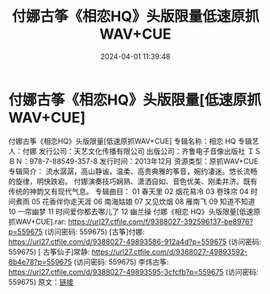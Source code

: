 ﻿---
title: 付娜古筝《相恋HQ》头版限量低速原抓WAV+CUE
date: 2024-04-01 11:39:48
categories: 古典音乐、新世纪、纯音雅乐
tags: 纯音雅乐
---
# 付娜古筝《相恋HQ》头版限量[低速原抓WAV+CUE]

付娜古筝《相恋HQ》头版限量[低速原抓WAV+CUE]
专辑名称：相恋 HQ
专辑艺人：付娜
发行公司：天艺文化传播有限公司
出版公司：齐鲁电子音像出版社
ＩＳＢＮ：978-7-88549-357-8
发行时间：2013年12月
资源类型：原抓WAV+CUE
专辑简介：
流水潺潺，高山静谧，温柔、高贵典雅的筝音，婉约凄迷。悠长流畅的旋律，明快跌宕。
付娜演奏技巧娴熟、潇洒自如、音色优美、刚柔并济。既有传统的神韵又有现代气息。
专辑曲目：
01 春天里
02 烟花易冷
03 卷珠帘
04 时间煮雨
05 花香伴你走天涯
06 南海姑娘
07 又见炊烟
08 雁南飞
09 知道不知道
10 一帘幽梦
11 时间爱你都去哪儿了
12 幽兰操
付娜《相恋 HQ》头版限量[低速原抓WAV+CUE].rar: https://url27.ctfile.com/f/9388027-392596137-be8976?p=559675
(访问密码: 559675)
[古筝]付娜: https://url27.ctfile.com/d/9388027-49893586-912a4d?p=559675
(访问密码: 559675)
[ 古筝仙子]常静: https://url27.ctfile.com/d/9388027-49893592-8b4e78?p=559675
(访问密码: 559675)
李炜古筝: https://url27.ctfile.com/d/9388027-49893595-3cfcfb?p=559675
(访问密码: 559675)
原文：[链接](https://blog.sina.com.cn/s/blog_1647c7e76010314xy.html)